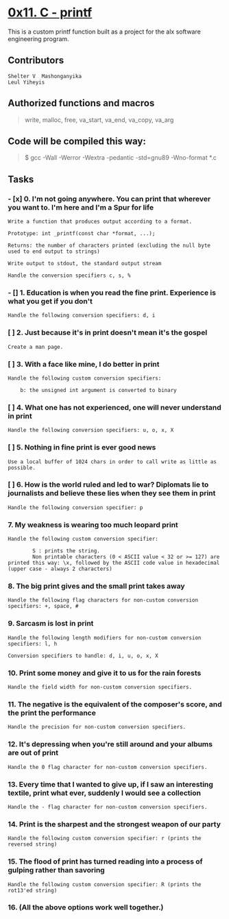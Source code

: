 # [0x11. C - printf](https://github.com/leulyk/printf)

This is a custom printf function built as a project for the alx software engineering program. 

## Contributors
	
	Shelter V  Mashonganyika
	Leul Yiheyis
	
## Authorized functions and macros

> write, malloc, free, va_start, va_end, va_copy, va_arg

## Code will be compiled this way:

> $ gcc -Wall -Werror -Wextra -pedantic -std=gnu89 -Wno-format *.c

## Tasks

### - [x] 0. I'm not going anywhere. You can print that wherever you want to. I'm here and I'm a Spur for life

	Write a function that produces output according to a format.

	Prototype: int _printf(const char *format, ...);

	Returns: the number of characters printed (excluding the null byte used to end output to strings)

	Write output to stdout, the standard output stream

	Handle the conversion specifiers c, s, %

### - [] 1. Education is when you read the fine print. Experience is what you get if you don't 

	Handle the following conversion specifiers: d, i

### [ ] 2. Just because it's in print doesn't mean it's the gospel 

	Create a man page.

### [ ] 3. With a face like mine, I do better in print

	Handle the following custom conversion specifiers:

    	b: the unsigned int argument is converted to binary

### [ ] 4. What one has not experienced, one will never understand in print

	Handle the following conversion specifiers: u, o, x, X

### [ ] 5. Nothing in fine print is ever good news 

	Use a local buffer of 1024 chars in order to call write as little as possible.

### [ ] 6. How is the world ruled and led to war? Diplomats lie to journalists and believe these lies when they see them in print 

	Handle the following conversion specifier: p

### 7. My weakness is wearing too much leopard print 

	Handle the following custom conversion specifier:

    		S : prints the string.
    		Non printable characters (0 < ASCII value < 32 or >= 127) are printed this way: \x, followed by the ASCII code value in hexadecimal (upper case - always 2 characters)


### 8. The big print gives and the small print takes away 

	Handle the following flag characters for non-custom conversion specifiers: +, space, #

### 9. Sarcasm is lost in print 

	Handle the following length modifiers for non-custom conversion specifiers: l, h

	Conversion specifiers to handle: d, i, u, o, x, X

### 10. Print some money and give it to us for the rain forests

	Handle the field width for non-custom conversion specifiers.

### 11. The negative is the equivalent of the composer's score, and the print the performance

	Handle the precision for non-custom conversion specifiers.

### 12. It's depressing when you're still around and your albums are out of print

	Handle the 0 flag character for non-custom conversion specifiers.

### 13. Every time that I wanted to give up, if I saw an interesting textile, print what ever, suddenly I would see a collection 

	Handle the - flag character for non-custom conversion specifiers.

### 14. Print is the sharpest and the strongest weapon of our party

	Handle the following custom conversion specifier: r (prints the reversed string)

### 15. The flood of print has turned reading into a process of gulping rather than savoring

	Handle the following custom conversion specifier: R (prints the rot13'ed string)

### 16. (All the above options work well together.)
